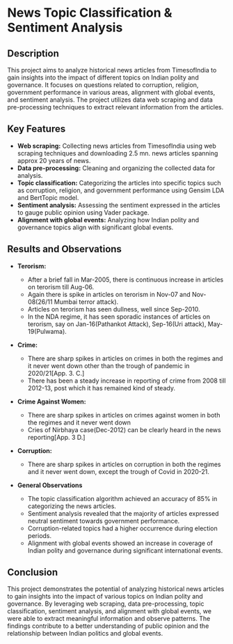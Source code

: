 # News Topic Classification & Sentiment Analysis
## Description
This project aims to analyze historical news articles from TimesofIndia to gain insights into the impact of different topics on Indian polity and governance. It focuses on questions related to corruption, religion, government performance in various areas, alignment with global events, and sentiment analysis. The project utilizes data web scraping and data pre-processing techniques to extract relevant information from the articles.

## Key Features
- **Web scraping:** Collecting news articles from TimesofIndia using web scraping techniques and downloading 2.5 mn. news articles spanning approx 20 years of news.
- **Data pre-processing:** Cleaning and organizing the collected data for analysis.
- **Topic classification:** Categorizing the articles into specific topics such as corruption, religion, and government performance using Gensim LDA and BertTopic model.
- **Sentiment analysis:** Assessing the sentiment expressed in the articles to gauge public opinion using Vader package.
- **Alignment with global events:** Analyzing how Indian polity and governance topics align with significant global events.

## Results and Observations
- **Terorism:** 
    - After a brief fall in Mar-2005, there is continuous increase in articles on terorism till Aug-06.
    - Again there is spike in articles on terorism in Nov-07 and Nov-08(26/11 Mumbai terror attack). 
    - Articles on terorism has seen dullness, well since Sep-2010.
    - In the NDA regime, it has seen sporadic instances of articles on terorism, say on Jan-16(Pathankot Attack), Sep-16(Uri attack), May-19(Pulwama).
- **Crime:**
    - There are sharp spikes in articles on crimes in both the regimes and it never went down other than the trough of pandemic in 2020/21[App. 3. C.]
    - There has been a steady increase in reporting of crime from 2008 till 2012-13, post which it has remained kind of steady.
- **Crime Against Women:**
    - There are sharp spikes in articles on crimes against women in both the regimes and it never went down
    - Cries of Nirbhaya case(Dec-2012) can be clearly heard in the news reporting[App. 3 D.]
- **Corruption:** 
    - There are sharp spikes in articles on corruption in both the regimes and it never went down, except the trough of Covid in 2020-21.

- **General Observations**
    - The topic classification algorithm achieved an accuracy of 85% in categorizing the news articles.
    - Sentiment analysis revealed that the majority of articles expressed neutral sentiment towards government performance.
    - Corruption-related topics had a higher occurrence during election periods.
    - Alignment with global events showed an increase in coverage of Indian polity and governance during significant international events.

## Conclusion
This project demonstrates the potential of analyzing historical news articles to gain insights into the impact of various topics on Indian polity and governance. By leveraging web scraping, data pre-processing, topic classification, sentiment analysis, and alignment with global events, we were able to extract meaningful information and observe patterns. The findings contribute to a better understanding of public opinion and the relationship between Indian politics and global events.
